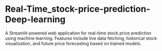 # Real-Time_stock-price-prediction-Deep-learning
A Streamlit-powered web application for real-time stock price prediction using machine learning. Features include live data fetching, historical stock visualization, and future price forecasting based on trained models.
